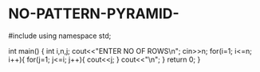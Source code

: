 # NO-PATTERN-PYRAMID-



#include <iostream>
using namespace std;

int main() {
    int i,n,j;
    cout<<"ENTER NO OF ROWS\n";
    cin>>n;
    for(i=1; i<=n; i++){
        for(j=1; j<=i; j++){
            cout<<j;
        }
        cout<<"\n";
    }
    return 0;
}
            
        
